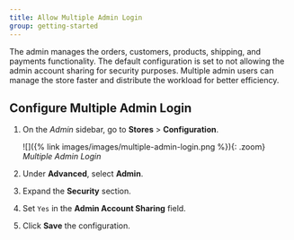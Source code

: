```yaml
---
title: Allow Multiple Admin Login
group: getting-started
---
```


The admin manages the orders, customers, products, shipping, and payments functionality. The default configuration is set to not allowing the admin account sharing for security purposes. Multiple admin users can manage the store faster and distribute the workload for better efficiency.

## Configure Multiple Admin Login

1. On the _Admin_ sidebar, go to **Stores** > **Configuration**.

    ![]({% link images/images/multiple-admin-login.png %}){: .zoom}
    _Multiple Admin Login_

1. Under **Advanced**, select **Admin**.

1. Expand the **Security** section.

1. Set `Yes` in the **Admin Account Sharing** field.

1. Click **Save** the configuration.
